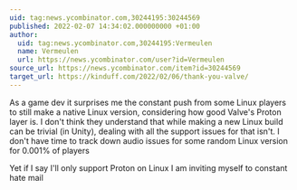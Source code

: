 ```yaml
---
uid: tag:news.ycombinator.com,30244195:30244569
published: 2022-02-07 14:34:02.000000000 +01:00
author:
  uid: tag:news.ycombinator.com,30244195:Vermeulen
  name: Vermeulen
  url: https://news.ycombinator.com/user?id=Vermeulen
source_url: https://news.ycombinator.com/item?id=30244569
target_url: https://kinduff.com/2022/02/06/thank-you-valve/
---
```


As a game dev it surprises me the constant push from some Linux players to still make a native Linux version, considering how good Valve's Proton layer is. I don't think they understand that while making a new Linux build can be trivial (in Unity), dealing with all the support issues for that isn't. I don't have time to track down audio issues for some random Linux version for 0.001% of players

Yet if I say I'll only support Proton on Linux I am inviting myself to constant hate mail